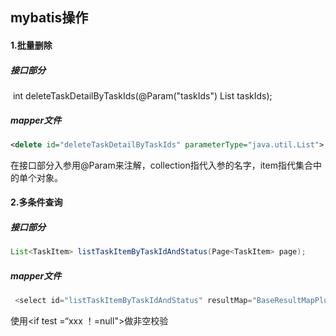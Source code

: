 ## mybatis操作

#### 1.批量删除

##### 接口部分

​    int deleteTaskDetailByTaskIds(@Param("taskIds") List<Integer> taskIds);

##### mapper文件

```xml
<delete id="deleteTaskDetailByTaskIds" parameterType="java.util.List">  DELETE  FROM t_task_detail  WHERE t_task_detail.task_id IN  <foreach collection="taskIds" item="item" open="(" separator="," close=")">    #{item,jdbcType=INTEGER}  </foreach></delete>
```

在接口部分入参用@Param来注解，collection指代入参的名字，item指代集合中的单个对象。

#### 2.多条件查询

##### 接口部分

```java
List<TaskItem> listTaskItemByTaskIdAndStatus(Page<TaskItem> page);
```

##### mapper文件

```java
 <select id="listTaskItemByTaskIdAndStatus" resultMap="BaseResultMapPlus" parameterType="com.xdd.mybatis.Page">  SELECT b.store_name AS storeName,b.app_type_id AS appTypeId,  c.product_name AS productName,c.product_code AS productCode,  c.product_upc AS productUpc ,c.sku_name AS skuName,  c.content,c.`status`,c.memo  FROM t_task_detail b  LEFT JOIN t_task_item c ON b.id = c.task_detail_id  WHERE c.task_id = #{params.taskId, jdbcType = INTEGER}  <if test="params.status != null">      AND c.`status` = #{params.status, jdbcType = INTEGER}  </if>  </select>
```

使用<if test =“xxx ！=null"></if>做非空校验